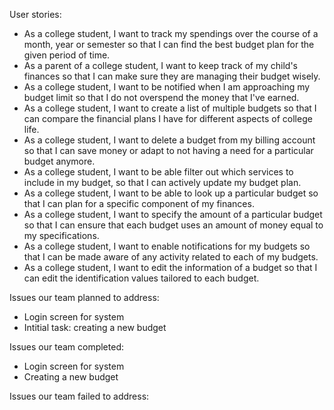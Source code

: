 User stories:
- As a college student, I want to track my spendings over the course of a month, year or semester so that I can find the best budget plan for the given period of time.
- As a parent of a college student, I want to keep track of my child's finances so that I can make sure they are managing their budget wisely.
- As a college student, I want to be notified when I am approaching my budget limit so that I do not overspend the money that I've earned.
- As a college student, I want to create a list of multiple budgets so that I can compare the financial plans I have for different aspects of college life.
- As a college student, I want to delete a budget from my billing account so that I can save money or adapt to not having a need for a particular budget anymore.
- As a college student, I want to be able filter out which services to include in my budget, so that I can actively update my budget plan. 
- As a college student, I want to be able to look up a particular budget so that I can plan for a specific component of my finances.
- As a college student, I want to specify the amount of a particular budget so that I can ensure that each budget uses an amount of money equal to my specifications.
- As a college student, I want to enable notifications for my budgets so that I can be made aware of any activity related to each of my budgets.
- As a college student, I want to edit the information of a budget so that I can edit the identification values tailored to each budget.

Issues our team planned to address:
- Login screen for system
- Intitial task: creating a new budget

Issues our team completed:
- Login screen for system
- Creating a new budget

Issues our team failed to address: 

